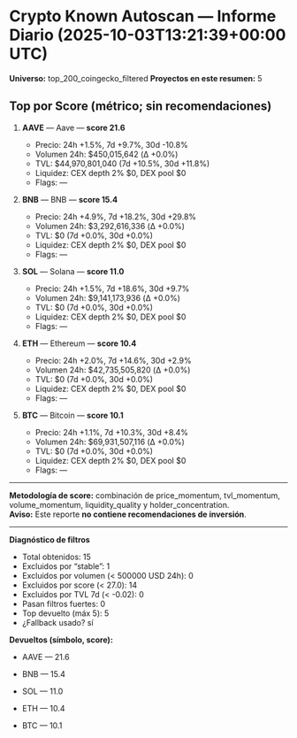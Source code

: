 # Crypto Known Autoscan — Informe Diario (2025-10-03T13:21:39+00:00 UTC)

**Universo:** top_200_coingecko_filtered
**Proyectos en este resumen:** 5

## Top por Score (métrico; sin recomendaciones)

1. **AAVE** — Aave — **score 21.6**
   - Precio: 24h +1.5%, 7d +9.7%, 30d -10.8%
   - Volumen 24h: $450,015,642 (Δ +0.0%)
   - TVL: $44,970,801,040 (7d +10.5%, 30d +11.8%)
   - Liquidez: CEX depth 2% $0, DEX pool $0
   - Flags: —

2. **BNB** — BNB — **score 15.4**
   - Precio: 24h +4.9%, 7d +18.2%, 30d +29.8%
   - Volumen 24h: $3,292,616,336 (Δ +0.0%)
   - TVL: $0 (7d +0.0%, 30d +0.0%)
   - Liquidez: CEX depth 2% $0, DEX pool $0
   - Flags: —

3. **SOL** — Solana — **score 11.0**
   - Precio: 24h +1.5%, 7d +18.6%, 30d +9.7%
   - Volumen 24h: $9,141,173,936 (Δ +0.0%)
   - TVL: $0 (7d +0.0%, 30d +0.0%)
   - Liquidez: CEX depth 2% $0, DEX pool $0
   - Flags: —

4. **ETH** — Ethereum — **score 10.4**
   - Precio: 24h +2.0%, 7d +14.6%, 30d +2.9%
   - Volumen 24h: $42,735,505,820 (Δ +0.0%)
   - TVL: $0 (7d +0.0%, 30d +0.0%)
   - Liquidez: CEX depth 2% $0, DEX pool $0
   - Flags: —

5. **BTC** — Bitcoin — **score 10.1**
   - Precio: 24h +1.1%, 7d +10.3%, 30d +8.4%
   - Volumen 24h: $69,931,507,116 (Δ +0.0%)
   - TVL: $0 (7d +0.0%, 30d +0.0%)
   - Liquidez: CEX depth 2% $0, DEX pool $0
   - Flags: —


---

**Metodología de score:** combinación de price_momentum, tvl_momentum, volume_momentum, liquidity_quality y holder_concentration.  
**Aviso:** Este reporte **no contiene recomendaciones de inversión**.


---
**Diagnóstico de filtros**

- Total obtenidos: 15
- Excluidos por “stable”: 1
- Excluidos por volumen (< 500000 USD 24h): 0
- Excluidos por score (< 27.0): 14
- Excluidos por TVL 7d (< -0.02): 0
- Pasan filtros fuertes: 0
- Top devuelto (máx 5): 5
- ¿Fallback usado? sí


**Devueltos (símbolo, score):**

- AAVE — 21.6

- BNB — 15.4

- SOL — 11.0

- ETH — 10.4

- BTC — 10.1


